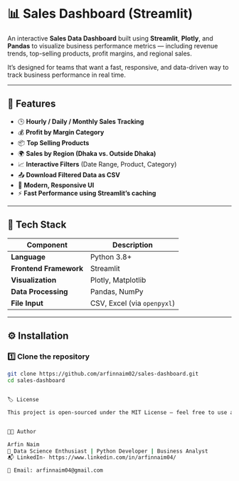 # 📊 Sales Dashboard (Streamlit)

An interactive **Sales Data Dashboard** built using **Streamlit**, **Plotly**, and **Pandas** to visualize business performance metrics — including revenue trends, top-selling products, profit margins, and regional sales.  

It’s designed for teams that want a fast, responsive, and data-driven way to track business performance in real time.

---

## 🚀 Features

- 🕒 **Hourly / Daily / Monthly Sales Tracking**
- 💰 **Profit by Margin Category**
- 📦 **Top Selling Products**
- 🌍 **Sales by Region (Dhaka vs. Outside Dhaka)**
- 📈 **Interactive Filters** (Date Range, Product, Category)
- 📤 **Download Filtered Data as CSV**
- 🎨 **Modern, Responsive UI**
- ⚡ **Fast Performance using Streamlit’s caching**

---

## 🧰 Tech Stack

| Component | Description |
|------------|-------------|
| **Language** | Python 3.8+ |
| **Frontend Framework** | Streamlit |
| **Visualization** | Plotly, Matplotlib |
| **Data Processing** | Pandas, NumPy |
| **File Input** | CSV, Excel (via `openpyxl`) |

---

## ⚙️ Installation

### 1️⃣ Clone the repository

```bash
git clone https://github.com/arfinnaim02/sales-dashboard.git
cd sales-dashboard


🏷 License

This project is open-sourced under the MIT License — feel free to use and modify with attribution.


👨‍💻 Author

Arfin Naim
🎯 Data Science Enthusiast | Python Developer | Business Analyst
📬 LinkedIn- https://www.linkedin.com/in/arfinnaim04/

📧 Email: arfinnaim04@gmail.com